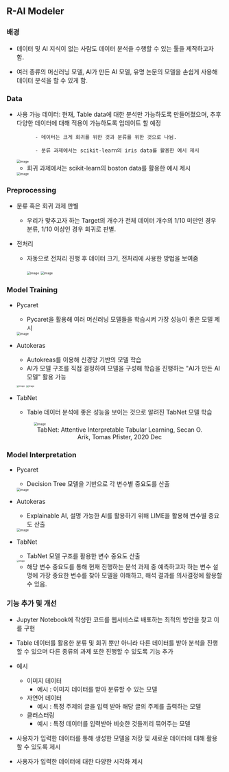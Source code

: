 ## R-AI Modeler

### 배경

- 데이터 및 AI 지식이 없는 사람도 데이터 분석을 수행할 수 있는 툴을 제작하고자 함.

- 여러 종류의 머신러닝 모델, AI가 만든 AI 모델, 유명 논문의 모델을 손쉽게 사용해 데이터 분석을 할 수 있게 함.

### Data

- 사용 가능 데이터: 현재, Table data에 대한 분석만 가능하도록 만들어졌으며, 추후 다양한 데이터에 대해 적용이 가능하도록 업데이트 할 예정

  			- 데이터는 크게 회귀를 위한 것과 분류를 위한 것으로 나뉨. 

  			- 분류 과제에서는 scikit-learn의 iris data를 활용한 예시 제시

  <img src="/img/irisdata.png" alt="image" style="zoom:50%;" />

     - 회귀 과제에서는 scikit-learn의 boston data를 활용한 예시 제시

  <img src="/img/boston.png" alt="image" style="zoom:50%;" />

### Preprocessing

- 분류 혹은 회귀 과제 판별

  - 우리가 맞추고자 하는 Target의 개수가 전체 데이터 개수의 1/10 미만인 경우 분류, 1/10 이상인 경우 회귀로 판별.

- 전처리

  - 자동으로 전처리 진행 후 데이터 크기, 전처리에 사용한 방법을 보여줌

    <img src="/img/preprocess.png" alt="image" style="zoom: 50%;" />

    <img src="/img/datasize.png" alt="image" style="zoom:50%;" />

### Model Training

- Pycaret

  - Pycaret을 활용해 여러 머신러닝 모델들을 학습시켜 가장 성능이 좋은 모델 제시

  <img src="/img/pycaret.png" alt="image" style="zoom:50%;" />

- Autokeras

  - Autokreas를 이용해 신경망 기반의 모델 학습
  - AI가 모델 구조를 직접 결정하여 모델을 구성해 학습을 진행하는 "AI가 만든 AI 모델" 활용 가능

  <img src="/img/akmodelsummary.png" alt="image" style="zoom: 33%;" />

  <img src="/img/autokeras.png" alt="image" style="zoom: 33%;" />

- TabNet

  - Table 데이터 분석에 좋은 성능을 보이는 것으로 알려진 TabNet 모델 학습

  <figure>
    <img src="/img/tabnet.png" alt="image" style="zoom:50%">
    <figcaption align="center" size=6>TabNet: Attentive Interpretable Tabular Learning, Secan O. Arik, Tomas Pfister, 2020 Dec
    </figcaption>
  </figure>

### Model Interpretation

- Pycaret

  - Decision Tree 모델을 기반으로 각 변수별 중요도를 산출

  <img src="/img/pycaret2.png" alt="image" style="zoom:50%;" />

- Autokeras

  - Explainable AI, 설명 가능한 AI를 활용하기 위해 LIME을 활용해 변수별 중요도 산출

  <img src="/img/lime.png" alt="image" style="zoom: 50%;" />

- TabNet

  - TabNet 모델 구조를 활용한 변수 중요도 산출

  <img src="/img/tabnet2.png" alt="image" style="zoom: 33%;" />

  - 해당 변수 중요도를 통해 현재 진행하는 분석 과제 중 예측하고자 하는 변수 설명에 가장 중요한 변수를 찾아 모델을 이해하고, 해석 결과를 의사결정에 활용할 수 있음.

### 기능 추가 및 개선

- Jupyter Notebook에 작성한 코드를 웹서비스로 배포하는 최적의 방안을 찾고 이를 구현

- Table 데이터를 활용한 분류 및 회귀 뿐만 아니라 다른 데이터를 받아 분석을 진행할 수 있으며 다른 종류의 과제 또한 진행할 수 있도록 기능 추가
- 예시
  - 이미지 데이터
    - 예시 : 이미지 데이터를 받아 분류할 수 있는 모델
  - 자연어 데이터
    - 예시 : 특정 주제의 글을 입력 받아 해당 글의 주제를 출력하는 모델
  - 클러스터링
    - 예시 : 특정 데이터를 입력받아 비슷한 것들끼리 묶어주는 모델

- 사용자가 입력한 데이터를 통해 생성한 모델을 저장 및 새로운 데이터에 대해 활용할 수 있도록 제시

- 사용자가 입력한 데이터에 대한 다양한 시각화 제시

